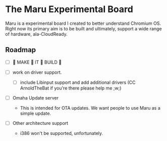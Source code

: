 # The Maru Experimental Board

Maru is a experimental board I created to better understand Chromium OS. Right now its primary aim is to be built and ultimately, support a wide range of hardware, ala-CloudReady.

## Roadmap

- [ ] :clap: MAKE :clap: IT :clap: BUILD :clap:

- [ ] work on driver support.
   - [ ] include Libinput support and add additional drivers (CC ArnoldTheBat if you're there please help me ;w;)

- [ ] Omaha Update server
  - This is intended for OTA updates. We want people to use Maru as a simple update.

- [ ] Other architecture support
  - i386 won't be supported, unfortunately.